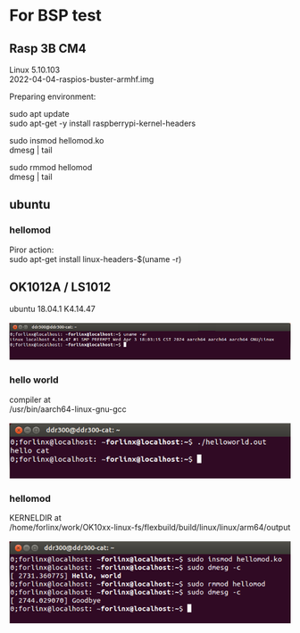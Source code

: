 # For BSP test

## Rasp 3B  CM4
Linux 5.10.103  
2022-04-04-raspios-buster-armhf.img   

Preparing environment:  

sudo apt update  
sudo apt-get -y install raspberrypi-kernel-headers  

sudo insmod hellomod.ko  
dmesg | tail  

sudo rmmod hellomod  
dmesg | tail

## ubuntu
### hellomod  
Piror action:<br>
sudo apt-get install linux-headers-$(uname -r)<br>

## OK1012A / LS1012

ubuntu 18.04.1 K4.14.47  
<br>![pic](ls1012/pic/ls1012_a.png)<br>
### hello world
compiler at<br>
/usr/bin/aarch64-linux-gnu-gcc<br>
<br>![pic](ls1012/pic/ls1012_b.png)<br>
### hellomod
KERNELDIR at<br>
/home/forlinx/work/OK10xx-linux-fs/flexbuild/build/linux/linux/arm64/output  
<br>![pic](ls1012/pic/ls1012_c.png)<br>
